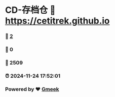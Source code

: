 # CD-存档仓 :link: https://cetitrek.github.io 
### :page_facing_up: [2](https://cetitrek.github.io/tag.html) 
### :speech_balloon: 0 
### :hibiscus: 2509 
### :alarm_clock: 2024-11-24 17:52:01 
### Powered by :heart: [Gmeek](https://github.com/Meekdai/Gmeek)
